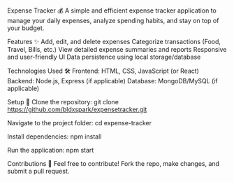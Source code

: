 Expense Tracker 💰
A simple and efficient expense tracker application to manage your daily expenses, analyze spending habits, and stay on top of your budget.

Features ✨
Add, edit, and delete expenses
Categorize transactions (Food, Travel, Bills, etc.)
View detailed expense summaries and reports
Responsive and user-friendly UI
Data persistence using local storage/database

Technologies Used 🛠
Frontend: HTML, CSS, JavaScript (or React)
Backend: Node.js, Express (if applicable)
Database: MongoDB/MySQL (if applicable)

Setup 🚀
Clone the repository:
git clone https://github.com/bldxspark/expensetracker.git  

Navigate to the project folder:
cd expense-tracker  

Install dependencies:
npm install  

Run the application:
npm start

Contributions 🤝
Feel free to contribute! Fork the repo, make changes, and submit a pull request.
